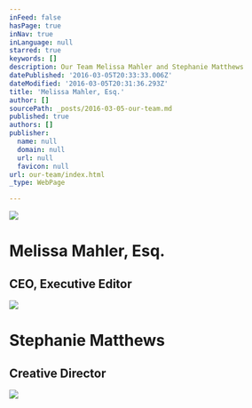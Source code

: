 ```yaml
---
inFeed: false
hasPage: true
inNav: true
inLanguage: null
starred: true
keywords: []
description: Our Team Melissa Mahler and Stephanie Matthews
datePublished: '2016-03-05T20:33:33.006Z'
dateModified: '2016-03-05T20:31:36.293Z'
title: 'Melissa Mahler, Esq.'
author: []
sourcePath: _posts/2016-03-05-our-team.md
published: true
authors: []
publisher:
  name: null
  domain: null
  url: null
  favicon: null
url: our-team/index.html
_type: WebPage

---
```

![](https://the-grid-user-content.s3-us-west-2.amazonaws.com/ba62af66-a37e-4054-b20a-4613eeaac582.jpg)

# Melissa Mahler, Esq.

## CEO, Executive Editor
![](https://the-grid-user-content.s3-us-west-2.amazonaws.com/5254380c-6b05-4719-aa9e-25bc280c1758.jpg)

# Stephanie Matthews

## Creative Director
![](https://s3-us-west-2.amazonaws.com/the-grid-img/p/884d107c049ed7ce4fef31c0a9fba1d107a6e4fb.jpg)